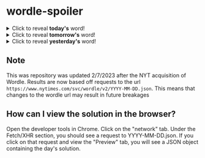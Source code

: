 # wordle-spoiler

<details>
  <summary>Click to reveal <b>today's</b> word!</summary>
  <br>
  <b> birch </b>
</details>

<details>
  <summary>Click to reveal <b>tomorrow's</b> word!</summary>
  <br>
  <b> gnash </b>
</details>

<details>
  <summary>Click to reveal <b>yesterday's</b> word!</summary>
  <br>
  <b> giddy </b>
</details>

## Note
This was repository was updated 2/7/2023 after the NYT acquisition of Wordle. Results are now based off requests to the url `https://www.nytimes.com/svc/wordle/v2/YYYY-MM-DD.json`. This means that changes to the wordle url may result in future breakages

## How can I view the solution in the browser?
Open the developer tools in Chrome. Click on the "network" tab. Under the Fetch/XHR section, you should see a request to YYYY-MM-DD.json. If you click on that request and view the "Preview" tab, you will see a JSON object containing the day's solution.
